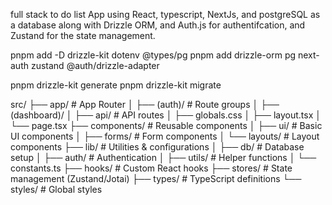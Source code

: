 full stack to do list App using React, typescript, NextJs, and postgreSQL as a database along with 
Drizzle ORM, and Auth.js for authentifcation, and Zustand for the state management.

pnpm add -D drizzle-kit dotenv @types/pg
pnpm add drizzle-orm pg next-auth zustand @auth/drizzle-adapter

pnpm drizzle-kit generate
pnpm drizzle-kit migrate 

src/
├── app/                    # App Router
│   ├── (auth)/            # Route groups
│   ├── (dashboard)/
│   ├── api/               # API routes
│   ├── globals.css
│   ├── layout.tsx
│   └── page.tsx
├── components/            # Reusable components
│   ├── ui/               # Basic UI components
│   ├── forms/            # Form components
│   └── layouts/          # Layout components
├── lib/                  # Utilities & configurations
│   ├── db/              # Database setup
│   ├── auth/            # Authentication
│   ├── utils/           # Helper functions
│   └── constants.ts
├── hooks/               # Custom React hooks
├── stores/              # State management (Zustand/Jotai)
├── types/               # TypeScript definitions
└── styles/              # Global styles
